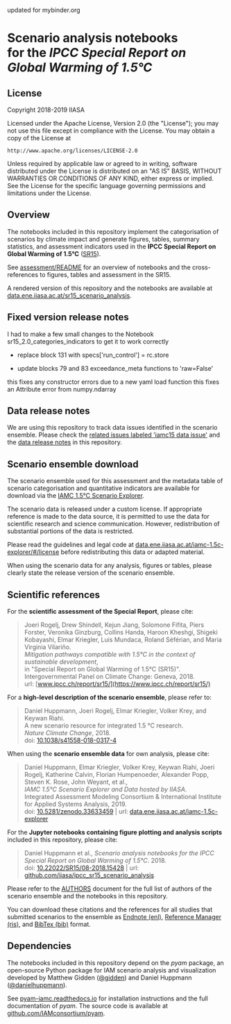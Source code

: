 updated for mybinder.org

# Scenario analysis notebooks <br />for the *IPCC Special Report on Global Warming of 1.5°C*

## License

Copyright 2018-2019 IIASA

Licensed under the Apache License, Version 2.0 (the "License");
you may not use this file except in compliance with the License.
You may obtain a copy of the License at

    http://www.apache.org/licenses/LICENSE-2.0

Unless required by applicable law or agreed to in writing, software
distributed under the License is distributed on an "AS IS" BASIS,
WITHOUT WARRANTIES OR CONDITIONS OF ANY KIND, either express or implied.
See the License for the specific language governing permissions and
limitations under the License.

## Overview

The notebooks included in this repository implement the categorisation of
scenarios by climate impact and generate figures, tables, summary statistics,
and assessment indicators used in the **IPCC Special Report on Global Warming
of 1.5°C** ([SR15](http://www.ipcc.ch/report/sr15/)).

See [assessment/README](assessment/README.md) for an overview of notebooks
and the cross-references to figures, tables and assessment in the SR15.

A rendered version of this repository and the notebooks are available at
[data.ene.iiasa.ac.at/sr15_scenario_analysis](https://data.ene.iiasa.ac.at/sr15_scenario_analysis).

## Fixed version release notes

I had to make a few small changes to the Notebook sr15_2.0_categories_indicators to get it to work correctly

- replace block 131 with specs['run_control'] = rc.store

- update blocks 79 and 83 exceedance_meta functions to 'raw=False'

this fixes any constructor errors due to a new yaml load function
this fixes an Attribute error from numpy.ndarray

## Data release notes

We are using this repository to track data issues identified in the scenario
ensemble. Please check the [related issues labeled 'iamc15 data issue'](https://github.com/iiasa/ipcc_sr15_scenario_analysis/issues?utf8=✓&q=label%3A%22iamc15+data+issue%22+)
and the [data release notes](DATA_RELEASE_NOTES.md) in this repository.

## Scenario ensemble download

The scenario ensemble used for this assessment 
and the metadata table of scenario categorisation and quantitative indicators
are available for download via
the [IAMC 1.5°C Scenario Explorer](https://data.ene.iiasa.ac.at/iamc-1.5c-explorer).

The scenario data is released under a custom license.
If appropriate reference is made to the data source, it is permitted to use
the data for scientific research and science communication.
However, redistribution of substantial portions of the data is restricted.

Please read the guidelines and legal code
at [data.ene.iiasa.ac.at/iamc-1.5c-explorer/#/license](https://data.ene.iiasa.ac.at/iamc-1.5c-explorer/#/license)
before redistributing this data or adapted material.

When using the scenario data for any analysis, figures or tables,
please clearly state the release version of the scenario ensemble.

## Scientific references

For the **scientific assessment of the Special Report**, please cite:
> Joeri Rogelj, Drew Shindell, Kejun Jiang,
> Solomone Fifita, Piers Forster, Veronika Ginzburg, Collins Handa,
> Haroon Kheshgi, Shigeki Kobayashi, Elmar Kriegler, Luis Mundaca,
> Roland Séférian, and Maria Virginia Vilariño.  
> *Mitigation pathways compatible with 1.5°C
> in the context of sustainable development*,  
> in "Special Report on Global Warming of 1.5°C (SR15)".
> Intergovernmental Panel on Climate Change: Geneva, 2018.  
> url: [www.ipcc.ch/report/sr15/](https://www.ipcc.ch/report/sr15/)

For a **high-level description of the scenario ensemble**, please refer to:
> Daniel Huppmann, Joeri Rogelj, Elmar Kriegler, Volker Krey, and Keywan Riahi.  
> A new scenario resource for integrated 1.5 °C research.  
> *Nature Climate Change*, 2018.  
> doi: [10.1038/s41558-018-0317-4](https://doi.org/10.1038/s41558-018-0317-4)

When using the **scenario ensemble data** for own analysis, please cite:
> Daniel Huppmann, Elmar Kriegler, Volker Krey, Keywan Riahi, Joeri Rogelj,
> Katherine Calvin, Florian Humpenoeder, Alexander Popp,
> Steven K. Rose, John Weyant, et al.,  
> *IAMC 1.5°C Scenario Explorer and Data hosted by IIASA*.  
> Integrated Assessment Modeling Consortium & International Institute for Applied Systems Analysis, 2019.  
> doi: [10.5281/zenodo.33633459](https://doi.org/10.5281/zenodo.3363345) |
> url: [data.ene.iiasa.ac.at/iamc-1.5c-explorer](https://data.ene.iiasa.ac.at/iamc-1.5c-explorer)

For the **Jupyter notebooks containing figure plotting and analysis scripts**
included in this repository, please cite:
> Daniel Huppmann et al.,
> *Scenario analysis notebooks for the IPCC Special Report on Global Warming of 1.5°C*. 2018.  
> doi: [10.22022/SR15/08-2018.15428](https://doi.org/10.22022/SR15/08-2018.15428) |
> url: [github.com/iiasa/ipcc_sr15_scenario_analysis](https://github.com/iiasa/ipcc_sr15_scenario_analysis)

Please refer to the [AUTHORS](AUTHORS.md) document for the full list of authors
of the scenario ensemble and the notebooks in this repository.

You can download these citations and the references
for all studies that submitted scenarios to the ensemble
as [Endnote (enl)](bibliography/iamc_1.5c_scenario_data.enl),
[Reference Manager (ris)](bibliography/iamc_1.5c_scenario_data.ris),
and [BibTex (bib)](bibliography/iamc_1.5c_scenario_data.bib) format.

## Dependencies

The notebooks included in this repository depend on the *pyam* package,
an open-source Python package for IAM scenario analysis and visualization
developed by Matthew Gidden ([@gidden](https://github.com/gidden))
and Daniel Huppmann ([@danielhuppmann](https://github.com/danielhuppmann/)).

See [pyam-iamc.readthedocs.io](https://pyam-iamc.readthedocs.io)
for installation instructions and the full documentation of *pyam*.
The source code is available at [github.com/IAMconsortium/pyam](https://github.com/IAMconsortium/pyam).


